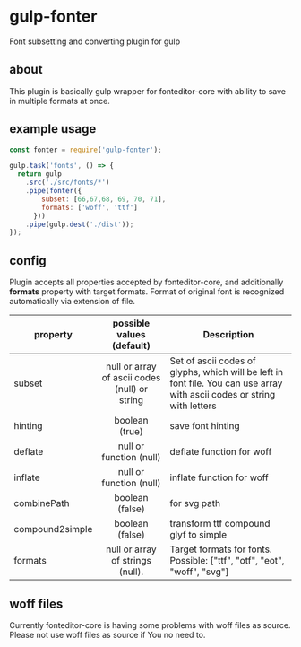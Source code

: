# gulp-fonter

Font subsetting and converting plugin for gulp

## about

This plugin is basically gulp wrapper for fonteditor-core with ability to save in multiple formats at once.

## example usage 

```javascript
const fonter = require('gulp-fonter');

gulp.task('fonts', () => {
  return gulp
    .src('./src/fonts/*')
    .pipe(fonter({
        subset: [66,67,68, 69, 70, 71],
        formats: ['woff', 'ttf']
      }))
    .pipe(gulp.dest('./dist'));
});
```

## config

Plugin accepts all properties accepted by fonteditor-core, and additionally **formats** property with target formats. Format of original font is recognized automatically via extension of file.


| property       | possible values (default)           | Description                          |
| ------------- |:-----------------------------------:|---------------------------------------|
| subset        | null or array of ascii codes (null) or string | Set of ascii codes of glyphs, which will be left in font file. You can use array with ascii codes or string with letters |
| hinting       | boolean (true)                      | save font hinting                     |
| deflate       | null or function (null)             | deflate function for woff             |
| inflate       | null or function (null)             | inflate function for woff             |
| combinePath   | boolean (false)                     | for svg path                          |
|compound2simple| boolean (false)                     | transform ttf compound glyf to simple |
| formats       | null or array of strings (null).    | Target formats for fonts. Possible: ["ttf", "otf", "eot", "woff", "svg"]              |

## woff files

Currently fonteditor-core is having some problems with woff files as source. Please not use woff files as source if You no need to.
